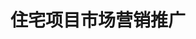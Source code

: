 ---
layout: article
id: 11
title: 住宅项目市场营销推广
category: 房教中国
pic: 
detail: <div id="article_content"><p><img src="/assets/falv/0a64b510a1cacdd9418bcaae7ab9ab32.jpg" style="" title="幻灯片38.JPG"></p><p><img src="/assets/falv/a28e0e83dccb9a00c8f2d0006128c751.jpg" style="" title="幻灯片39.JPG"></p><p><img src="/assets/falv/6686d2f86cfce3538af7f681d45ae6d7.jpg" style="" title="幻灯片40.JPG"></p><p><img src="/assets/falv/591537b379bd4ff87bbe66806cc76303.jpg" style="" title="幻灯片41.JPG"></p><p><img src="/assets/falv/b3130b839737f2ebac8dec52c3684b78.jpg" style="" title="幻灯片42.JPG"></p><p><img src="/assets/falv/cfaefd41cc4862a8c01080f6b01b27a0.jpg" style="" title="幻灯片44.JPG"></p><p><img src="/assets/falv/c1b6c44c3b2ef59a28ce5024e4f79b33.jpg" style="" title="幻灯片43.JPG"></p><p><img src="/assets/falv/7e439754485f5179aa93fb15fb5e2bb9.jpg" style="" title="幻灯片45.JPG"></p><p><img src="/assets/falv/6b18fe30ce191bf989a964b9d810bc36.jpg" style="" title="幻灯片46.JPG"></p><p><img src="/assets/falv/9836b56e421b2f42508f4c4d99f7437d.jpg" style="" title="幻灯片47.JPG"></p><p><img src="/assets/falv/f4fadfc8e59479cfea467f4290c797ff.jpg" style="" title="幻灯片48.JPG"></p><p><img src="/assets/falv/4a3a04a8686f3fde032909c00f22c944.jpg" style="" title="幻灯片49.JPG"></p><p><img src="/assets/falv/481e9b9167cfeab7667b73bdd8ccf0d3.jpg" style="" title="幻灯片50.JPG"></p><p><img src="/assets/falv/43a820bd2382dede03ba41e0389096d3.jpg" style="" title="幻灯片51.JPG"></p><p><img src="/assets/falv/a00e5a513d7499938fc9c50ee9c2cda6.jpg" style="" title="幻灯片52.JPG"></p><p><img src="/assets/falv/35cde342811f5cff7cafab73a88df73e.jpg" style="" title="幻灯片53.JPG"></p><p><img src="/assets/falv/938d3e7b976ec5b55d3187cfffea664a.jpg" style="" title="幻灯片54.JPG"></p><p><img src="/assets/falv/ff8a738f428e09873e3ca2ec7bb1e150.jpg" style="" title="幻灯片55.JPG"></p><p><img src="/assets/falv/ee6678443343ed8b21648a8dbb1184a0.jpg" style="" title="幻灯片56.JPG"></p><p><img src="/assets/falv/09f13498fc86b45d64b979a36ae67af0.jpg" style="" title="幻灯片57.JPG"></p><p><img src="/assets/falv/ad6709d01342fde29bb56566ee773f27.jpg" style="" title="幻灯片58.JPG"></p><p><img src="/assets/falv/875edf80faf81cc6791d67d03e35f7fc.jpg" style="" title="幻灯片59.JPG"></p><p><img src="/assets/falv/ae78d8e2aa24879e6e9117ac3a65f680.jpg" style="" title="幻灯片60.JPG"></p><p><img src="/assets/falv/bd526a8ccfcb20348edb83e156388a03.jpg" style="" title="幻灯片61.JPG"></p><p><img src="/assets/falv/8725cc444141479112812a0025076796.jpg" style="" title="幻灯片62.JPG"></p><p><img src="/assets/falv/62f4b68628f599e96cac97cb7bde9b1d.jpg" style="" title="幻灯片63.JPG"></p><p><img src="/assets/falv/5038d19809ac7d22212c74a413dd3a0e.jpg" style="" title="幻灯片64.JPG"></p><p><img src="/assets/falv/15a447233a853d0a96a5e45d13cec4e3.jpg" style="" title="幻灯片65.JPG"></p><p><img src="/assets/falv/8f7e3672f621021c67aee618e889b94d.jpg" style="" title="幻灯片66.JPG"></p><p><img src="/assets/falv/f2b4555422b6202d9dfd333c6a39a1f5.jpg" style="" title="幻灯片67.JPG"></p><p><img src="/assets/falv/14262c79f19e0e72a8e8c8a61cd6cc13.jpg" style="" title="幻灯片68.JPG"></p><p><img src="/assets/falv/b0ddebdf4e665d73087dbd6fe2e3e056.jpg" style="" title="幻灯片70.JPG"></p><p><img src="/assets/falv/883a1dfa276232bfa8dbc2cd01b36a2c.jpg" style="" title="幻灯片69.JPG"></p><p><img src="/assets/falv/1fee8c768f652f0e6943afdeea4e40ba.jpg" style="" title="幻灯片71.JPG"></p><p><img src="/assets/falv/ec1e2c8b857b8019b84d25d11ebbb515.jpg" style="" title="幻灯片73.JPG"></p><p><img src="/assets/falv/dcc4c65ff24a1f383fdf2969b126a3e2.jpg" style="" title="幻灯片72.JPG"></p><p><img src="/assets/falv/ea920151f146b5d89edcf7ee4aca0b67.jpg" style="" title="幻灯片74.JPG"></p><p><img src="/assets/falv/81a81e743db6b2d5482f2b96fc272fff.jpg" style="" title="幻灯片75.JPG"></p><p><img src="/assets/falv/6ac6cfd71e7f1bd3cf288a14f03f1c6b.jpg" style="" title="幻灯片76.JPG"></p><p><img src="/assets/falv/d576cfb79e04afc04d0688e47dbf31a5.jpg" style="" title="幻灯片77.JPG"></p><p><img src="/assets/falv/b073bc5d3b7d4423d966bd0d664db197.jpg" style="" title="幻灯片78.JPG"></p><p><img src="/assets/falv/b0c0943eaf535fc32b9b2873d97f0a89.jpg" style="" title="幻灯片79.JPG"></p><p><img src="/assets/falv/7b7e7df45876932c65a2e2518aae44c5.jpg" style="" title="幻灯片80.JPG"></p><p><img src="/assets/falv/da1c681125e238d8ab28e0b372beee8f.jpg" style="" title="幻灯片81.JPG"></p><p><img src="/assets/falv/cda34374f4b94b930f53f4d1e107f3c0.jpg" style="" title="幻灯片83.JPG"></p><p><img src="/assets/falv/107bad6f377246fc7c991036adaebb48.jpg" style="" title="幻灯片82.JPG"></p><p><img src="/assets/falv/f3bc93e6945aa4f2d640ebdfe2395ba1.jpg" style="" title="幻灯片86.JPG"></p><p><img src="/assets/falv/d946ecba8b1ca34f17cc3b04a7fccd42.jpg" style="" title="幻灯片84.JPG"></p><p><img src="/assets/falv/93dcaa33f4f08727294a1090f5db1bd1.jpg" style="" title="幻灯片85.JPG"></p><p><img src="/assets/falv/76bf2372d96a3d291fe6c58b129f1c00.jpg" style="" title="幻灯片88.JPG"></p><p><img src="/assets/falv/fe870574ab8c47bc5d207e245c35592c.jpg" style="" title="幻灯片89.JPG"></p><p><img src="/assets/falv/f69c38b194796243c1bcd1c0bdd23a7b.jpg" style="" title="幻灯片87.JPG"></p><p><img src="/assets/falv/a85d211d7be657ad28e16bb25ce879d6.jpg" style="" title="幻灯片90.JPG"></p><p><img src="/assets/falv/0267689088e99a116a37dd973a6248dd.jpg" style="" title="幻灯片91.JPG"></p><p><img src="/assets/falv/b0039da9883610ddeafa8c9a6a9e77b4.jpg" style="" title="幻灯片92.JPG"></p><p><img src="/assets/falv/f7500b820f2f339b216a39aab4317a94.jpg" style="" title="幻灯片93.JPG"></p><p><img src="/assets/falv/59bd9649ec7358baf4e4db601c120de8.jpg" style="" title="幻灯片94.JPG"></p><p><img src="/assets/falv/8b851e14394ab5e777cbe0b99d9fe9a5.jpg" style="" title="幻灯片95.JPG"></p><p><img src="/assets/falv/d320b24cc60d886d30588bab4686fcb0.jpg" style="" title="幻灯片96.JPG"></p><p><img src="/assets/falv/16f3fcd7c763baec873d8a57d5f26372.jpg" style="" title="幻灯片97.JPG"></p><p><br></p></div>
---